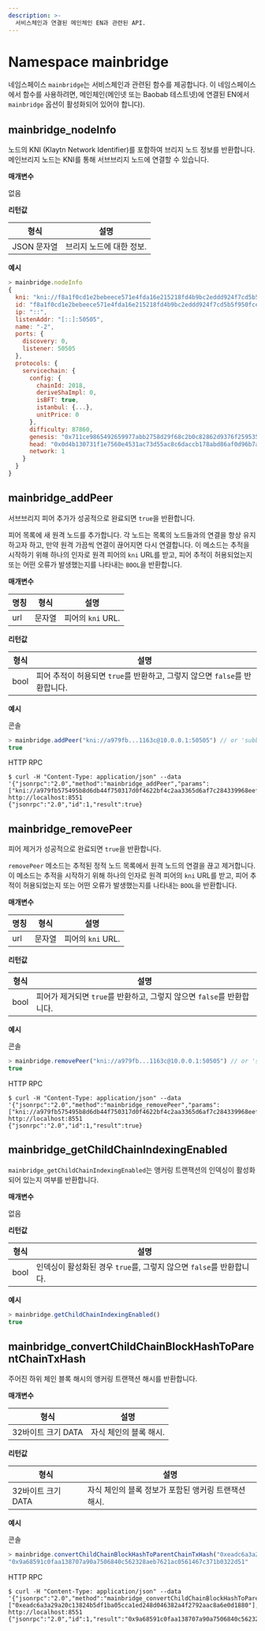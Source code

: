 ```yaml
---
description: >-
  서비스체인과 연결된 메인체인 EN과 관련된 API.
---
```


# Namespace mainbridge <a id="namespace-mainbridge"></a>

네임스페이스 `mainbridge`는 서비스체인과 관련된 함수를 제공합니다. 이 네임스페이스에서 함수를 사용하려면, 메인체인(메인넷 또는 Baobab 테스트넷)에 연결된 EN에서 `mainbridge` 옵션이 활성화되어 있어야 합니다).

## mainbridge_nodeInfo <a id="mainbridge_nodeInfo"></a>

노드의 KNI (Klaytn Network Identifier)를 포함하여 브리지 노드 정보를 반환합니다. 메인브리지 노드는 KNI를 통해 서브브리지 노드에 연결할 수 있습니다.

**매개변수**

없음

**리턴값**

| 형식       | 설명             |
| -------- | -------------- |
| JSON 문자열 | 브리지 노드에 대한 정보. |

**예시**

```javascript
> mainbridge.nodeInfo
{
  kni: "kni://f8a1f0cd1e2bebeece571e4fda16e215218fd4b9bc2eddd924f7cd5b5f950fcec8f4b8cd3851390d1d0bacf1b15e1c4a38c882252e429a28d16eeb6edbacd726@[::]:50505?discport=0",
  id: "f8a1f0cd1e2bebeece571e4fda16e215218fd4b9bc2eddd924f7cd5b5f950fcec8f4b8cd3851390d1d0bacf1b15e1c4a38c882252e429a28d16eeb6edbacd726",
  ip: "::",
  listenAddr: "[::]:50505",
  name: "-2",
  ports: {
    discovery: 0,
    listener: 50505
  },
  protocols: {
    servicechain: {
      config: {
        chainId: 2018,
        deriveShaImpl: 0,
        isBFT: true,
        istanbul: {...},
        unitPrice: 0
      },
      difficulty: 87860,
      genesis: "0x711ce9865492659977abb2758d29f68c2b0c82862d9376f25953579f64f95b58",
      head: "0x0d4b130731f1e7560e4531ac73d55ac8c6daccb178abd86af0d96b7aafded7c5",
      network: 1
    }
  }
}
```

## mainbridge_addPeer  <a id="mainbridge_addPeer"></a>
서브브리지 피어 추가가 성공적으로 완료되면 `true`을 반환합니다.

피어 목록에 새 원격 노드를 추가합니다. 각 노드는 목록의 노드들과의 연결을 항상 유지하고자 하고, 만약 원격 가끔씩 연결이 끊어지면 다시 연결합니다. 이 메소드는 추적을 시작하기 위해 하나의 인자로 원격 피어의 `kni` URL를 받고, 피어 추적이 허용되었는지 또는 어떤 오류가 발생했는지를 나타내는 `BOOL`을 반환합니다.

**매개변수**

| 명칭  | 형식  | 설명             |
| --- | --- | -------------- |
| url | 문자열 | 피어의 `kni` URL. |

**리턴값**

| 형식   | 설명                                                |
| ---- | ------------------------------------------------- |
| bool | 피어 추적이 허용되면 `true`를 반환하고, 그렇지 않으면 `false`를 반환합니다. |

**예시**

콘솔

```javascript
> mainbridge.addPeer("kni://a979fb...1163c@10.0.0.1:50505") // or 'subbridge.addPeer'
true
```
HTTP RPC

```shell
$ curl -H "Content-Type: application/json" --data '{"jsonrpc":"2.0","method":"mainbridge_addPeer","params":["kni://a979fb575495b8d6db44f750317d0f4622bf4c2aa3365d6af7c284339968eef29b69ad0dce72a4d8db5ebb4968de0e3bec910127f134779fbcb0cb6d3331163c@10.0.0.1:50505"],"id":1}' http://localhost:8551
{"jsonrpc":"2.0","id":1,"result":true}
```

## mainbridge_removePeer <a id="mainbridge_removePeer"></a>
피어 제거가 성공적으로 완료되면 `true`을 반환합니다.

`removePeer` 메소드는 추적된 정적 노드 목록에서 원격 노드의 연결을 끊고 제거합니다. 이 메소드는 추적을 시작하기 위해 하나의 인자로 원격 피어의 `kni` URL를 받고, 피어 추적이 허용되었는지 또는 어떤 오류가 발생했는지를 나타내는 `BOOL`을 반환합니다.

**매개변수**

| 명칭  | 형식  | 설명             |
| --- | --- | -------------- |
| url | 문자열 | 피어의 `kni` URL. |

**리턴값**

| 형식   | 설명                                             |
| ---- | ---------------------------------------------- |
| bool | 피어가 제거되면 `true`를 반환하고, 그렇지 않으면 `false`를 반환합니다. |

**예시**

콘솔

```javascript
> mainbridge.removePeer("kni://a979fb...1163c@10.0.0.1:50505") // or 'subbridge.removePeer'
true
```

HTTP RPC

```shell
$ curl -H "Content-Type: application/json" --data '{"jsonrpc":"2.0","method":"mainbridge_removePeer","params":["kni://a979fb575495b8d6db44f750317d0f4622bf4c2aa3365d6af7c284339968eef29b69ad0dce72a4d8db5ebb4968de0e3bec910127f134779fbcb0cb6d3331163c@10.0.0.1:50505"],"id":1}' http://localhost:8551
{"jsonrpc":"2.0","id":1,"result":true}
```

## mainbridge_getChildChainIndexingEnabled <a id="mainbridge_getChildChainIndexingEnabled"></a>

`mainbridge_getChildChainIndexingEnabled`는 앵커링 트랜잭션의 인덱싱이 활성화되어 있는지 여부를 반환합니다.

**매개변수**

없음

**리턴값**

| 형식   | 설명                                            |
| ---- | --------------------------------------------- |
| bool | 인덱싱이 활성화된 경우 `true`를, 그렇지 않으면 `false`를 반환합니다. |

**예시**

```javascript
> mainbridge.getChildChainIndexingEnabled()
true
```

## mainbridge_convertChildChainBlockHashToParentChainTxHash <a id="mainbridge_convertChildChainBlockHashToParentChainTxHash"></a>

주어진 하위 체인 블록 해시의 앵커링 트랜잭션 해시를 반환합니다.

**매개변수**

| 형식            | 설명            |
| ------------- | ------------- |
| 32바이트 크기 DATA | 자식 체인의 블록 해시. |

**리턴값**

| 형식            | 설명                             |
| ------------- | ------------------------------ |
| 32바이트 크기 DATA | 자식 체인의 블록 정보가 포함된 앵커링 트랜잭션 해시. |

**예시**

콘솔

```javascript
> mainbridge.convertChildChainBlockHashToParentChainTxHash("0xeadc6a3a29a20c13824b5df1ba05cca1ed248d046382a4f2792aac8a6e0d1880")
"0x9a68591c0faa138707a90a7506840c562328aeb7621ac0561467c371b0322d51"
```

HTTP RPC

```shell
$ curl -H "Content-Type: application/json" --data '{"jsonrpc":"2.0","method":"mainbridge_convertChildChainBlockHashToParentChainTxHash","params":["0xeadc6a3a29a20c13824b5df1ba05cca1ed248d046382a4f2792aac8a6e0d1880"],"id":1}' http://localhost:8551
{"jsonrpc":"2.0","id":1,"result":"0x9a68591c0faa138707a90a7506840c562328aeb7621ac0561467c371b0322d51"}
```

